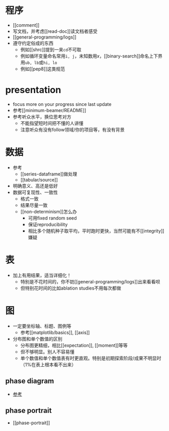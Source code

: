 # 程序
- [[comment]]
- 写文档，并考虑[[read-doc]]读文档者感受
- [[general-programming/logs]]
- 遵守约定俗成的东西
  - 例如[[shrc]]提到一来`cd`不可取
  - 例如循环变量命名常用`i, j`，未知数用$x$，[[binary-search]]命名上下界用`ub, lb`或`hi, lo`
  - 例如[[pep8]]这类规范
# presentation
- focus more on your progress since last update
- 参考[[minimum-beamer/README]]
- 参考听众水平，换位思考对方
  - 不能指望短时间把不懂的人讲懂
  - 注意听众有没有follow领域/你的项目等，有没有背景
# 数据
- 参考
  - [[series-dataframe]]做处理
  - [[tabular/source]]
- 明确意义、高还是低好
- 数据可复现性、一致性
  - 格式一致
  - 结果尽量一致
  - [[non-determinism]]怎么办
    - 可用fixed random seed
    - 保证reproducibility
    - 相比多个随机种子取平均，平时跑时更快，当然可能有不[[integrity]]嫌疑
# 表
- 加上有用结果，适当详细化！
  - 特别是不花时间的，你不妨[[general-programming/logs]]出来看看呗
  - 但特别花时间的比如ablation studies不用每次都做
# 图
- 一定要坐标轴、标题、图例等
  - 参考[[matplotlib/basics]], [[axis]]
- 分布图和单个数值的区别
  - 分布图更精细，相比[[expectation]], [[moment]]等等
  - 但不够明显。别人不容易懂
  - 单个数值和单个数值表有时更直观。特别是初期探索阶段/成果不明显时（1%在表上根本看不出来）
## phase diagram
- [参考](https://en.wikipedia.org/wiki/Phase_diagram)
## phase portrait
- [[phase-portrait]]